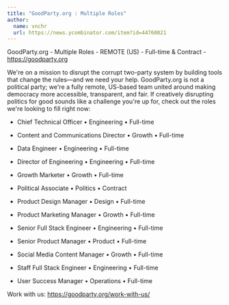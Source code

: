 ```yaml
---
title: "GoodParty.org : Multiple Roles"
author:
  name: vnchr
  url: https://news.ycombinator.com/item?id=44760021
---
```

GoodParty.org - Multiple Roles - REMOTE (US) - Full-time &amp; Contract - <a href="https:&#x2F;&#x2F;goodparty.org" rel="nofollow">https:&#x2F;&#x2F;goodparty.org</a>

We&#x27;re on a mission to disrupt the corrupt two-party system by building tools that change the rules—and we need your help. GoodParty.org is not a political party; we&#x27;re a fully remote, US-based team united around making democracy more accessible, transparent, and fair. If creatively disrupting politics for good sounds like a challenge you&#x27;re up for, check out the roles we&#x27;re looking to fill right now:

- Chief Technical Officer • Engineering • Full-time

- Content and Communications Director • Growth • Full-time

- Data Engineer • Engineering • Full-time

- Director of Engineering • Engineering • Full-time

- Growth Marketer • Growth • Full-time

- Political Associate • Politics • Contract

- Product Design Manager • Design • Full-time

- Product Marketing Manager • Growth • Full-time

- Senior Full Stack Engineer • Engineering • Full-time

- Senior Product Manager • Product • Full-time

- Social Media Content Manager • Growth • Full-time

- Staff Full Stack Engineer • Engineering • Full-time

- User Success Manager • Operations • Full-time

Work with us: <a href="https:&#x2F;&#x2F;goodparty.org&#x2F;work-with-us&#x2F;" rel="nofollow">https:&#x2F;&#x2F;goodparty.org&#x2F;work-with-us&#x2F;</a>
<JobApplication />
